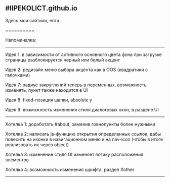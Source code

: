 #IIPEKOLICT.github.io
---------------------------------------------------------------------------------------------------------------------------------------------------------------------
Здесь мои сайтики, епта

==========

Напоминалка:

----------

Идея 1: в зависимости от активного основного цвета фона при загрузке страницы разблокируется черный или белый акцент

Идея 2: редизайн меню выбора акцента как в OOS (квадратики с галочками)

Идея 7: радиус закруглений теперь в переменных, возможность изменять, пункт также находится в UI

Идея 8: fixed-позиция шапки, absolute у <main>

Идея 9: возможность изменения стиля диалоговых окон, в разделе UI

----------

Хотелка 1: доработать #about, заменив говнопункты более нужными

Хотелка 2: написать js-функцию открытия определенных ссылок, дабы повесить на иконки в навигационном меню и на nav-icon (чтобы в итоге реализовать их через object)

Хотелка 3: изменение стиля UI изменяет логику расположения элементов

Хотелка 4: возможность изменения шрифта, раздел #other

----------
